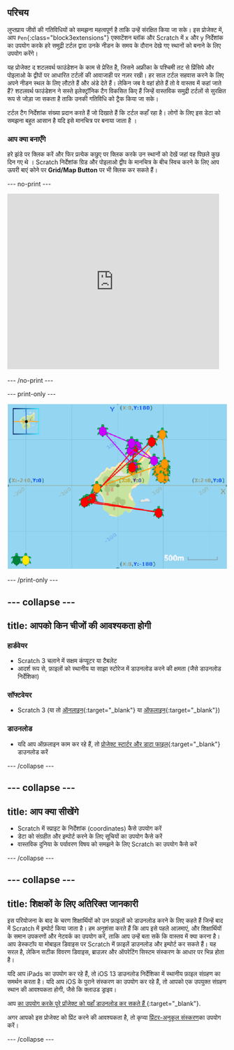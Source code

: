 ## परिचय

लुप्तप्राय जीवों की गतिविधियों को समझना महत्वपूर्ण है ताकि उन्हें संरक्षित किया जा सके। इस प्रोजेक्ट में, आप `Pen`{:class="block3extensions"} एक्सटेंशन ब्लॉक और Scratch में x और y निर्देशांक का उपयोग करके हरे समुद्री टर्टल द्वारा उनके नीडन के समय के दौरान देखे गए स्थानों को बनाने के लिए उपयोग करेंगे।

यह प्रोजेक्ट द शटलवर्थ फाउंडेशन के काम से प्रेरित है, जिसने अफ्रीका के पश्चिमी तट से प्रिंसिपे और पोइलाओ के द्वीपों पर आधारित टर्टलों की आवाजाही पर नज़र रखी। हर साल टर्टल सहवास करने के लिए अपने नीडन स्थल के लिए लौटते हैं और अंडे देते हैं। लेकिन जब वे वहां होते हैं तो वे वास्तव में कहां जाते हैं? शटलवर्थ फाउंडेशन ने सस्ते इलेक्ट्रॉनिक टैग विकसित किए हैं जिन्हें वास्तविक समुद्री टर्टलों से सुरक्षित रूप से जोड़ा जा सकता है ताकि उनकी गतिविधि को ट्रैक किया जा सके।

टर्टल टैग निर्देशांक संख्या प्रदान करते हैं जो दिखाते हैं कि टर्टल कहाँ रहा है। लोगों के लिए इस डेटा को समझना बहुत आसान है यदि इसे मानचित्र पर बनाया जाता है ।

### आप क्या बनाएँगे

हरे झंडे पर क्लिक करें और फिर प्रत्येक कछुए पर क्लिक करके उन स्थानों को देखें जहां वह पिछले कुछ दिन गए थे । Scratch निर्देशांक ग्रिड और पोइलाओ द्वीप के मानचित्र के बीच स्विच करने के लिए आप ऊपरी बाएं कोने पर **Grid/Map Button** पर भी क्लिक कर सकते हैं।

--- no-print ---

<div class="scratch-preview">
<iframe src="https://scratch.mit.edu/projects/428136635/embed" allowtransparency="true" width="485" height="402" frameborder="0" scrolling="no" allowfullscreen></iframe>
</div>

--- /no-print ---

--- print-only ---

![पूरा प्रोजेक्ट](images/showcase_static.png)

--- /print-only ---

--- collapse ---
---
title: आपको किन चीजों की आवश्यकता होगी
---

### हार्डवेयर

+ Scratch 3 चलाने में सक्षम कंप्यूटर या टैबलेट
+ आदर्श रूप से, फ़ाइलों को स्थानीय या साझा स्टोरेज में डाउनलोड करने की क्षमता (जैसे डाउनलोड निर्देशिका)

### सॉफ्टवेयर

+ Scratch 3 (या तो [ऑनलाइन](https://scratch.mit.edu/){:target="_blank"} या [ऑफलाइन](https://scratch.mit.edu/download){:target="_blank"})

### डाउनलोड

+ यदि आप ऑफ़लाइन काम कर रहे हैं, तो [प्रोजेक्ट स्टार्टर और डाटा फाइल](https://rpf.io/p/hi-IN/turtle-tracker-go){:target="_blank"} डाउनलोड करें

--- /collapse ---

--- collapse ---
---
title: आप क्या सीखेंगे
---

+ Scratch में स्प्राइट के निर्देशांक (coordinates) कैसे उपयोग करें
+ डेटा को संग्रहीत और इम्पोर्ट करने के लिए सूचियों का उपयोग कैसे करें
+ वास्तविक दुनिया के पर्यावरण विषय को समझने के लिए Scratch का उपयोग कैसे करें

--- /collapse ---

--- collapse ---
---
title: शिक्षकों के लिए अतिरिक्त जानकारी
---

इस परियोजना के बाद के चरण शिक्षार्थियों को उन फ़ाइलों को डाउनलोड करने के लिए कहते हैं जिन्हें बाद में Scratch में इम्पोर्ट किया जाता है। हम अनुशंसा करते हैं कि आप इसे पहले आज़माएं, और शिक्षार्थियों के समान उपकरणों और नेटवर्क का उपयोग करें, ताकि आप उन्हें बता सकें कि वास्तव में क्या करना है। आप डेस्कटॉप या मोबाइल डिवाइस पर Scratch में फ़ाइलें डाउनलोड और इम्पोर्ट कर सकते हैं। यह सरल है, लेकिन सटीक विवरण डिवाइस, ब्राउज़र और ऑपरेटिंग सिस्टम संस्करण के आधार पर भिन्न होता है।

यदि आप iPads का उपयोग कर रहे हैं, तो iOS 13 डाउनलोड निर्देशिका में स्थानीय फ़ाइल संग्रहण का समर्थन करता है। यदि आप iOS के पुराने संस्करण का उपयोग कर रहे हैं, तो आपको एक उपयुक्त संग्रहण स्थान की आवश्यकता होगी, जैसे कि क्लाउड ड्राइव।

आप [ का उपयोग करके पूरे प्रॉजेक्ट को यहाँ डाउनलोड कर सकते हैं ](https://rpf.io/p/hi-IN/turtle-tracker-get){:target="_blank"}.

अगर आपको इस प्रोजेक्ट को प्रिंट करने की आवश्यकता है, तो कृप्या [प्रिंटर-अनुकूल संस्करण](https://projects.raspberrypi.org/hi-IN/projects/turtle-tracker/print)का उपयोग करें।

--- /collapse ---
